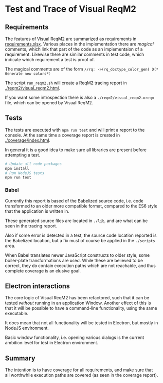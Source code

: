 # Test and Trace of Visual ReqM2

## Requirements
The features of Visual ReqM2 are summarized as requirements in [requirements.xlsx](./doc/requirements.xlsx).
Various places in the implementation there are _magical_ comments, which link that part of the code as 
an implementaion of a requirement.
Likewise there are similar comments in test code, which indicate which requirement a test is proof of.


The magical comments are of the form `//rq: ->(rq_doctype_color_gen) D(* Generate new colors*)`


The script `run_reqm2.sh` will create a ReqM2 tracing report in [./reqm2/visual_reqm2.html](./reqm2/visual_reqm2.html).


If you want some introspection there is also a `./reqm2/visual_reqm2.oreqm` file, which can be opened by Visual ReqM2.


## Tests
The tests are executed with `npm run test` and will print a report to the console. At the same time a coverage report
is created in [./coverage/index.html](./coverage/index.html).

In general it is a good idea to make sure all libraries are present before attempting a test.
```bash
# Update all node packages
npm install
# Run NodeJS tests
npm run test
```

### Babel
Currently this report is based of the Babelized source code, i.e. code transformed to an older more compatible format,
compared to the ES6 style that the application is written in.

These generated source files are located in `./lib`, and are what can be seen in the tracing report.

Also if some error is detected in a test, the source code location reported is the Babelized location, but a fix must
of course be applied in the `./scripts` area.

When Babel translates newer JavaScript constructs to older style, some boiler-plate transformations are used. While these
are believed to be correct, they do contain execution paths which are not reachable, and thus complete coverage is an elusive goal.

## Electron interactions
The core logic of Visual ReqM2 has been refactored, such that it can be tested *without* running in an application Window.
Another effect of this is that it will be possible to have a command-line functionality, using the same executable.

It does mean that not all functionality will be tested in Electron, but mostly in NodeJS environment.

Basic window functionality, i.e. opening various dialogs is the current ambition level for test in Electron environment.

## Summary
The intention is to have coverage for all requirements, and make sure that all worthwhile execution paths are covered
(as seen in the coverage report).

